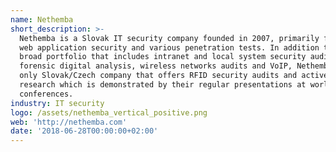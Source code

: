 ```yaml
---
name: Nethemba
short_description: >-
  Nethemba is a Slovak IT security company founded in 2007, primarily focused on
  web application security and various penetration tests. In addition to the
  broad portfolio that includes intranet and local system security audits,
  forensic digital analysis, wireless networks audits and VoIP, Nethemba is the
  only Slovak/Czech company that offers RFID security audits and active security
  research which is demonstrated by their regular presentations at worldwide
  conferences.
industry: IT security
logo: /assets/nethemba_vertical_positive.png
web: 'http://nethemba.com'
date: '2018-06-28T00:00:00+02:00'
---
```


